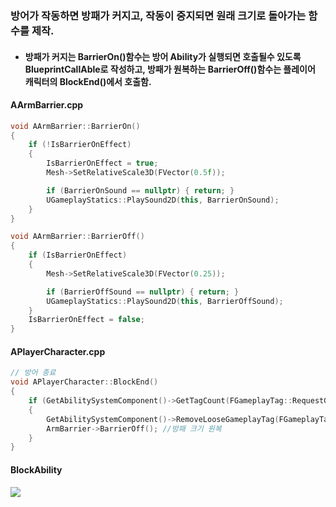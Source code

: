 ### 방어가 작동하면 방패가 커지고, 작동이 중지되면 원래 크기로 돌아가는 함수를 제작.
+ #### 방패가 커지는 BarrierOn()함수는 방어 Ability가 실행되면 호출될수 있도록 BlueprintCallAble로 작성하고, 방패가 원복하는 BarrierOff()함수는 플레이어 캐릭터의 BlockEnd()에서 호출함.

#### AArmBarrier.cpp
```cpp
void AArmBarrier::BarrierOn()
{
	if (!IsBarrierOnEffect)
	{
		IsBarrierOnEffect = true;
		Mesh->SetRelativeScale3D(FVector(0.5f));

		if (BarrierOnSound == nullptr) { return; }
		UGameplayStatics::PlaySound2D(this, BarrierOnSound);
	}
}

void AArmBarrier::BarrierOff()
{
	if (IsBarrierOnEffect)
	{
		Mesh->SetRelativeScale3D(FVector(0.25));

		if (BarrierOffSound == nullptr) { return; }
		UGameplayStatics::PlaySound2D(this, BarrierOffSound);
	}
	IsBarrierOnEffect = false;
}
```
#### APlayerCharacter.cpp
```cpp
// 방어 종료
void APlayerCharacter::BlockEnd()
{
	if (GetAbilitySystemComponent()->GetTagCount(FGameplayTag::RequestGameplayTag(FName("Player.State.UseBlock"))) > 0)
	{
		GetAbilitySystemComponent()->RemoveLooseGameplayTag(FGameplayTag::RequestGameplayTag(FName("Player.State.UseBlock")));
		ArmBarrier->BarrierOff(); //방패 크기 원복
	}
}
```
#### BlockAbility
![](https://github.com/kimeorua/portfolio/blob/main/img/GA_BlockFull.PNG?raw=true)
